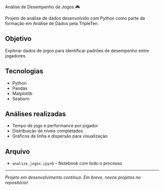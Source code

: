 Análise de Desempenho de Jogos 🎮

Projeto de análise de dados desenvolvido com Python como parte da formação em Análise de Dados pela TripleTen.

## Objetivo
Explorar dados de jogos para identificar padrões de desempenho entre jogadores.

## Tecnologias
- Python
- Pandas
- Matplotlib
- Seaborn

## Análises realizadas
- Tempo de jogo e performance por jogador
- Distribuição de níveis completados
- Gráficos de linha e dispersão para visualização

## Arquivo
- `analise_jogos.ipynb` – Notebook com todo o processo

---

*Projeto em desenvolvimento contínuo. Em breve, novos projetos no repositório!*
